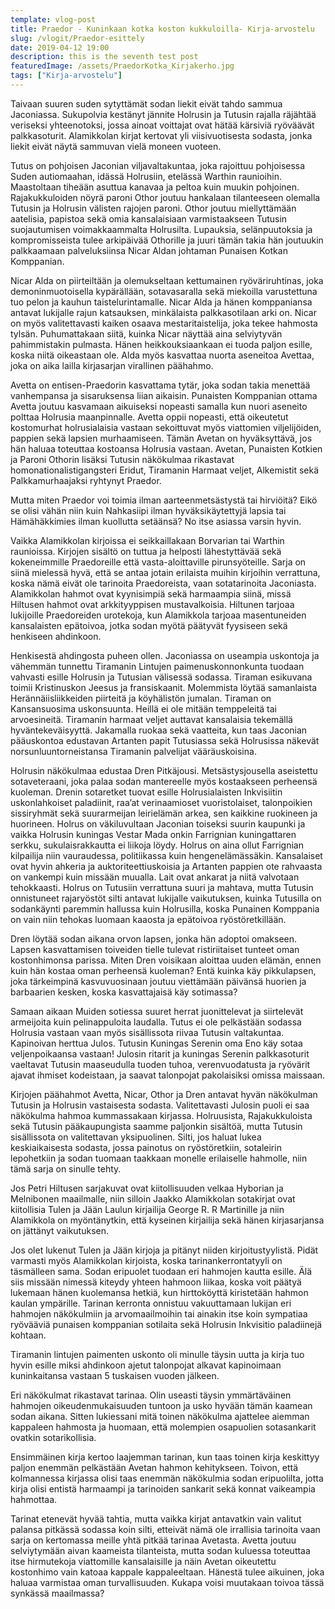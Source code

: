 ```yaml
---
template: vlog-post
title: Praedor - Kuninkaan kotka koston kukkuloilla- Kirja-arvostelu
slug: /vlogit/Praedor-esittely
date: 2019-04-12 19:00
description: this is the seventh test post
featuredImage: /assets/PraedorKotka_Kirjakerho.jpg
tags: ["Kirja-arvostelu"]
---
```

Taivaan suuren suden sytyttämät sodan liekit eivät tahdo sammua Jaconiassa. Sukupolvia kestänyt jännite Holrusin ja Tutusin rajalla räjähtää veriseksi yhteenotoksi, jossa ainoat voittajat ovat hätää kärsiviä ryöväävät palkkasoturit. Alamikkolan kirjat kertovat yli viisivuotisesta sodasta, jonka liekit eivät näytä sammuvan vielä moneen vuoteen.

Tutus on pohjoisen Jaconian viljavaltakuntaa, joka rajoittuu pohjoisessa Suden autiomaahan, idässä Holrusiin, etelässä Warthin raunioihin. Maastoltaan tiheään asuttua kanavaa ja peltoa kuin muukin pohjoinen. Rajakukkuloiden nöyrä paroni Othor joutuu hankalaan tilanteeseen olemalla Tutusin ja Holrusin välisten rajojen paroni. Othor joutuu miellyttämään aatelisia, papistoa sekä omia kansalaisiaan varmistaakseen Tutusin suojautumisen voimakkaammalta Holrusilta. Lupauksia, selänpuutoksia ja kompromisseista tulee arkipäivää Othorille ja juuri tämän takia hän joutuukin palkkaamaan palveluksiinsa Nicar Aldan johtaman Punaisen Kotkan Komppanian.

Nicar Alda on piirteiltään ja olemukseltaan kettumainen ryöväriruhtinas, joka demoninmuotoisella kypärällään, sotavasaralla sekä miekoilla varustettuna tuo pelon ja kauhun taistelurintamalle. Nicar Alda ja hänen komppaniansa antavat lukijalle rajun katsauksen, minkälaista palkkasotilaan arki on. Nicar on myös valitettavasti kaiken osaava mestaritaistelija, joka tekee hahmosta tylsän. Puhumattakaan siitä, kuinka Nicar näyttää aina selviytyvän pahimmistakin pulmasta. Hänen heikkouksiaankaan ei tuoda paljon esille, koska niitä oikeastaan ole. Alda myös kasvattaa nuorta aseneitoa Avettaa, joka on aika lailla kirjasarjan virallinen päähahmo.

Avetta on entisen-Praedorin kasvattama tytär, joka sodan takia menettää vanhempansa ja sisaruksensa liian aikaisin. Punaisten Komppanian ottama Avetta joutuu kasvamaan aikuiseksi nopeasti samalla kun nuori aseneito polttaa Holrusia maanpinnalle. Avetta oppii nopeasti, että oikeutetut kostomurhat holrusialaisia vastaan sekoittuvat myös viattomien viljelijöiden, pappien sekä lapsien murhaamiseen. Tämän Avetan on hyväksyttävä, jos hän haluaa toteuttaa kostoansa Holrusia vastaan. Avetan, Punaisten Kotkien ja Paroni Othorin lisäksi Tutusin näkökulmaa rikastavat homonationalistigangsteri Eridut, Tiramanin Harmaat veljet, Alkemistit sekä Palkkamurhaajaksi ryhtynyt Praedor.

Mutta miten Praedor voi toimia ilman aarteenmetsästystä tai hirviöitä? Eikö se olisi vähän niin kuin Nahkasiipi ilman hyväksikäytettyjä lapsia tai Hämähäkkimies ilman kuollutta setäänsä? No itse asiassa varsin hyvin.

Vaikka Alamikkolan kirjoissa ei seikkaillakaan Borvarian tai Warthin raunioissa. Kirjojen sisältö on tuttua ja helposti lähestyttävää sekä kokeneimmille Praedoreille että vasta-aloittaville pirunsyöteille. Sarja on siinä mielessä hyvä, että se antaa jotain erilaista muihin kirjoihin verrattuna, koska nämä eivät ole tarinoita Praedoreista, vaan sotatarinoita Jaconiasta. Alamikkolan hahmot ovat kyynisimpiä sekä harmaampia siinä, missä Hiltusen hahmot ovat arkkityyppisen mustavalkoisia. Hiltunen tarjoaa lukijoille Praedoreiden urotekoja, kun Alamikkola tarjoaa masentuneiden kansalaisten epätoivoa, jotka sodan myötä päätyvät fyysiseen sekä henkiseen ahdinkoon.

Henkisestä ahdingosta puheen ollen. Jaconiassa on useampia uskontoja ja vähemmän tunnettu Tiramanin Lintujen paimenuskonnonkunta tuodaan vahvasti esille Holrusin ja Tutusian välisessä sodassa. Tiraman esikuvana toimii Kristinuskon Jeesus ja fransiskaanit. Molemmista löytää samanlaista Herännäiisliikkeiden piirteitä ja köyhälistön jumalan. Tiraman on Kansansuosima uskonsuunta. Heillä ei ole mitään temppeleitä tai arvoesineitä. Tiramanin harmaat veljet auttavat kansalaisia tekemällä hyväntekeväisyyttä. Jakamalla ruokaa sekä vaatteita, kun taas Jaconian pääuskontoa edustavan Artanten papit Tutusiassa sekä Holrusissa näkevät norsunluuntorneistansa Tiramanin palvelijat vääräuskoisina.

Holrusin näkökulmaa edustaa Dren Pitkäjousi. Metsästysjousella aseistettu sotaveteraani, joka palaa sodan mantereelle myös kostaakseen perheensä kuoleman. Drenin sotaretket tuovat esille Holrusialaisten Inkvisiitin uskonlahkoiset paladiinit, raa’at verinaamioset vuoristolaiset, talonpoikien sissiryhmät sekä suurarmeijan leirielämän arkea, sen kaikkine ruokineen ja huorineen.
Holrus on väkiluvultaan Jaconian toiseksi suurin kaupunki ja vaikka Holrusin kuningas Vestar Mada onkin Farrignian kuningattaren serkku, sukulaisrakkautta ei liikoja löydy. Holrus on aina ollut Farrignian kilpailija niin vauraudessa, politiikassa kuin hengenelämässäkin. Kansalaiset ovat hyvin ahkeria ja auktoriteettiuskoisia ja Artanten pappien ote rahvaasta on vankempi kuin missään muualla. Lait ovat ankarat ja niitä valvotaan tehokkaasti. Holrus on Tutusiin verrattuna suuri ja mahtava, mutta Tutusin onnistuneet rajaryöstöt silti antavat lukijalle vaikutuksen, kuinka Tutusilla on sodankäynti paremmin hallussa kuin Holrusilla, koska Punainen Komppania on vain niin tehokas luomaan kaaosta ja epätoivoa ryöstöretkillään.

Dren löytää sodan aikana orvon lapsen, jonka hän adoptoi omakseen. Lapsen kasvattamisen toiveiden tielle tulevat ristiriitaiset tunteet oman kostonhimonsa parissa. Miten Dren voisikaan aloittaa uuden elämän, ennen kuin hän kostaa oman perheensä kuoleman? Entä kuinka käy pikkulapsen, joka tärkeimpinä kasvuvuosinaan joutuu viettämään päivänsä huorien ja barbaarien kesken, koska kasvattajaisä käy sotimassa?

Samaan aikaan Muiden sotiessa suuret herrat juonittelevat ja siirtelevät armeijoita kuin pelinappuloita laudalla. Tutus ei ole pelkästään sodassa Holrusia vastaan vaan myös sisällissota riivaa Tutusin valtakuntaa. Kapinoivan herttua Julos. Tutusin Kuningas Serenin oma Eno käy sotaa veljenpoikaansa vastaan! Julosin ritarit ja kuningas Serenin palkkasoturit vaeltavat Tutusin maaseudulla tuoden tuhoa, verenvuodatusta ja ryövärit ajavat ihmiset kodeistaan, ja saavat talonpojat pakolaisiksi omissa maissaan.

Kirjojen päähahmot Avetta, Nicar, Othor ja Dren antavat hyvän näkökulman Tutusin ja Holrusin vastaisesta sodasta. Valitettavasti Julosin puoli ei saa näkökulma hahmoa kummassakaan kirjassa. Holruusista, Rajakukkuloista sekä Tutusin pääkaupungista saamme paljonkin sisältöä, mutta Tutusin sisällissota on valitettavan yksipuolinen. Silti, jos haluat lukea keskiaikaisesta sodasta, jossa painotus on ryöstöretkiin, sotaleirin lepohetkiin ja sodan tuomaan taakkaan monelle erilaiselle hahmolle, niin tämä sarja on sinulle tehty.

Jos Petri Hiltusen sarjakuvat ovat kiitollisuuden velkaa Hyborian ja Melnibonen maailmalle, niin silloin Jaakko Alamikkolan sotakirjat ovat kiitollisia Tulen ja Jään Laulun kirjailija George R. R Martinille ja niin Alamikkola on myöntänytkin, että kyseinen kirjailija sekä hänen kirjasarjansa on jättänyt vaikutuksen.

Jos olet lukenut Tulen ja Jään kirjoja ja pitänyt niiden kirjoitustyylistä. Pidät varmasti myös Alamikkolan kirjoista, koska tarinankerrontatyyli on täsmälleen sama. Sodan eripuolet tuodaan eri hahmojen kautta esille. Älä siis missään nimessä kiteydy yhteen hahmoon liikaa, koska voit päätyä lukemaan hänen kuolemansa hetkiä, kun hirttoköyttä kiristetään hahmon kaulan ympärille.
Tarinan kerronta onnistuu vakuuttamaan lukijan eri hahmojen näkökulmiin ja arvomaailmoihin tai ainakin itse koin sympatiaa ryövääviä punaisen komppanian sotilaita sekä Holrusin Inkvisitio paladiinejä kohtaan.

Tiramanin lintujen paimenten uskonto oli minulle täysin uutta ja kirja tuo hyvin esille miksi ahdinkoon ajetut talonpojat alkavat kapinoimaan kuninkaitansa vastaan 5 tuskaisen vuoden jälkeen.

Eri näkökulmat rikastavat tarinaa. Olin useasti täysin ymmärtäväinen hahmojen oikeudenmukaisuuden tuntoon ja usko hyvään tämän kaamean sodan aikana. Sitten lukiessani mitä toinen näkökulma ajattelee aiemman kappaleen hahmosta ja huomaan, että molempien osapuolien sotasankarit ovatkin sotarikollisia.

Ensimmäinen kirja kertoo laajemman tarinan, kun taas toinen kirja keskittyy paljon enemmän pelkästään Avetan hahmon kehitykseen. Toivon, että kolmannessa kirjassa olisi taas enemmän näkökulmia sodan eripuolilta, jotta kirja olisi entistä harmaampi ja tarinoiden sankarit sekä konnat vaikeampia hahmottaa.

Tarinat etenevät hyvää tahtia, mutta vaikka kirjat antavatkin vain valitut palansa pitkässä sodassa koin silti, etteivät nämä ole irrallisia tarinoita vaan sarja on kertomassa meille yhtä pitkää tarinaa Avetasta. Avetta joutuu selviytymään aivan kaameista tilanteista, mutta sodan kuluessa toteuttaa itse hirmutekoja viattomille kansalaisille ja näin Avetan oikeutettu kostonhimo vain katoaa kappale kappaleeltaan. Hänestä tulee aikuinen, joka haluaa varmistaa oman turvallisuuden. Kukapa voisi muutakaan toivoa tässä synkässä maailmassa?
